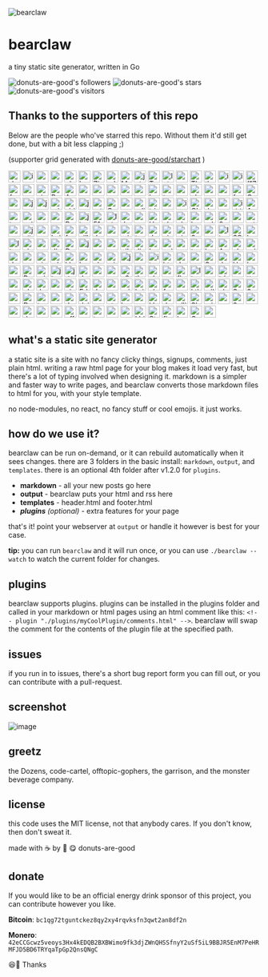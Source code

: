 ![bearclaw](https://user-images.githubusercontent.com/96031819/218302524-121cd81a-b552-45e5-b46e-5689bbf08390.png)
# bearclaw
a tiny static site generator, written in Go

![donuts-are-good's followers](https://img.shields.io/github/followers/donuts-are-good?&color=555&style=for-the-badge&label=followers) ![donuts-are-good's stars](https://img.shields.io/github/stars/donuts-are-good?affiliations=OWNER%2CCOLLABORATOR&color=555&style=for-the-badge) ![donuts-are-good's visitors](https://komarev.com/ghpvc/?username=donuts-are-good&color=555555&style=for-the-badge&label=visitors)

## Thanks to the supporters of this repo
Below are the people who've starred this repo. Without them it'd still get done, but with a bit less clapping ;)

(supporter grid generated with [donuts-are-good/starchart](https://github.com/donuts-are-good/starchart) )

<img height=24 width=24 src="https://avatars.githubusercontent.com/u/96031819?v=4" alt="donuts-are-good's avatar" title="donuts-are-good"/>
<img height=24 width=24 src="https://avatars.githubusercontent.com/u/71332326?v=4" alt="insolitum's avatar" title="insolitum"/>
<img height=24 width=24 src="https://avatars.githubusercontent.com/u/33086936?v=4" alt="mpldr's avatar" title="mpldr"/>
<img height=24 width=24 src="https://avatars.githubusercontent.com/u/83341867?v=4" alt="ramenbased's avatar" title="ramenbased"/>
<img height=24 width=24 src="https://avatars.githubusercontent.com/u/68368?v=4" alt="qbit's avatar" title="qbit"/>
<img height=24 width=24 src="https://avatars.githubusercontent.com/u/16841626?v=4" alt="horvski's avatar" title="horvski"/>
<img height=24 width=24 src="https://avatars.githubusercontent.com/u/26520924?v=4" alt="ZinRicky's avatar" title="ZinRicky"/>
<img height=24 width=24 src="https://avatars.githubusercontent.com/u/6362698?v=4" alt="ralgozino's avatar" title="ralgozino"/>
<img height=24 width=24 src="https://avatars.githubusercontent.com/u/7098804?v=4" alt="MattDemers's avatar" title="MattDemers"/>
<img height=24 width=24 src="https://avatars.githubusercontent.com/u/11037782?v=4" alt="jgbrwn's avatar" title="jgbrwn"/>
<img height=24 width=24 src="https://avatars.githubusercontent.com/u/68560840?v=4" alt="TakenMC's avatar" title="TakenMC"/>
<img height=24 width=24 src="https://avatars.githubusercontent.com/u/50343470?v=4" alt="luigibarbato's avatar" title="luigibarbato"/>
<img height=24 width=24 src="https://avatars.githubusercontent.com/u/5232965?v=4" alt="zamicol's avatar" title="zamicol"/>
<img height=24 width=24 src="https://avatars.githubusercontent.com/u/79346588?v=4" alt="TheShuckduck's avatar" title="TheShuckduck"/>
<img height=24 width=24 src="https://avatars.githubusercontent.com/u/217?v=4" alt="tkersey's avatar" title="tkersey"/>
<img height=24 width=24 src="https://avatars.githubusercontent.com/u/353918?v=4" alt="itwars's avatar" title="itwars"/>
<img height=24 width=24 src="https://avatars.githubusercontent.com/u/56121656?v=4" alt="iamcais's avatar" title="iamcais"/>
<img height=24 width=24 src="https://avatars.githubusercontent.com/u/23299193?v=4" alt="f1729's avatar" title="f1729"/>
<img height=24 width=24 src="https://avatars.githubusercontent.com/u/945075?v=4" alt="frankalicious's avatar" title="frankalicious"/>
<img height=24 width=24 src="https://avatars.githubusercontent.com/u/6848736?v=4" alt="roberthodapp's avatar" title="roberthodapp"/>
<img height=24 width=24 src="https://avatars.githubusercontent.com/u/28896876?v=4" alt="simulationguest's avatar" title="simulationguest"/>
<img height=24 width=24 src="https://avatars.githubusercontent.com/u/3662693?v=4" alt="RodrigoHahn's avatar" title="RodrigoHahn"/>
<img height=24 width=24 src="https://avatars.githubusercontent.com/u/5847?v=4" alt="Apreche's avatar" title="Apreche"/>
<img height=24 width=24 src="https://avatars.githubusercontent.com/u/31969517?v=4" alt="zubayrrr's avatar" title="zubayrrr"/>
<img height=24 width=24 src="https://avatars.githubusercontent.com/u/9178352?v=4" alt="mrjk05's avatar" title="mrjk05"/>
<img height=24 width=24 src="https://avatars.githubusercontent.com/u/3390639?v=4" alt="vorons's avatar" title="vorons"/>
<img height=24 width=24 src="https://avatars.githubusercontent.com/u/320397?v=4" alt="roycifer's avatar" title="roycifer"/>
<img height=24 width=24 src="https://avatars.githubusercontent.com/u/1280869?v=4" alt="aveekbhat's avatar" title="aveekbhat"/>
<img height=24 width=24 src="https://avatars.githubusercontent.com/u/299097?v=4" alt="betatron's avatar" title="betatron"/>
<img height=24 width=24 src="https://avatars.githubusercontent.com/u/711257?v=4" alt="teeheehee's avatar" title="teeheehee"/>
<img height=24 width=24 src="https://avatars.githubusercontent.com/u/19192104?v=4" alt="oznogon's avatar" title="oznogon"/>
<img height=24 width=24 src="https://avatars.githubusercontent.com/u/112922091?v=4" alt="cheetahzone's avatar" title="cheetahzone"/>
<img height=24 width=24 src="https://avatars.githubusercontent.com/u/2382127?v=4" alt="musicjunkieg's avatar" title="musicjunkieg"/>
<img height=24 width=24 src="https://avatars.githubusercontent.com/u/405972?v=4" alt="reorx's avatar" title="reorx"/>
<img height=24 width=24 src="https://avatars.githubusercontent.com/u/198178?v=4" alt="freespace's avatar" title="freespace"/>
<img height=24 width=24 src="https://avatars.githubusercontent.com/u/62988643?v=4" alt="Owain-S's avatar" title="Owain-S"/>
<img height=24 width=24 src="https://avatars.githubusercontent.com/u/32872980?v=4" alt="zarquin's avatar" title="zarquin"/>
<img height=24 width=24 src="https://avatars.githubusercontent.com/u/3323607?v=4" alt="jarrodoxical's avatar" title="jarrodoxical"/>
<img height=24 width=24 src="https://avatars.githubusercontent.com/u/1361123?v=4" alt="jonanderson10's avatar" title="jonanderson10"/>
<img height=24 width=24 src="https://avatars.githubusercontent.com/u/2114186?v=4" alt="sriramsamynathan's avatar" title="sriramsamynathan"/>
<img height=24 width=24 src="https://avatars.githubusercontent.com/u/637415?v=4" alt="sirinath's avatar" title="sirinath"/>
<img height=24 width=24 src="https://avatars.githubusercontent.com/u/12866?v=4" alt="jpoz's avatar" title="jpoz"/>
<img height=24 width=24 src="https://avatars.githubusercontent.com/u/104114432?v=4" alt="artlesshao's avatar" title="artlesshao"/>
<img height=24 width=24 src="https://avatars.githubusercontent.com/u/899321?v=4" alt="GreyDev's avatar" title="GreyDev"/>
<img height=24 width=24 src="https://avatars.githubusercontent.com/u/30691152?v=4" alt="notjedi's avatar" title="notjedi"/>
<img height=24 width=24 src="https://avatars.githubusercontent.com/u/3295092?v=4" alt="adityasanka's avatar" title="adityasanka"/>
<img height=24 width=24 src="https://avatars.githubusercontent.com/u/8691?v=4" alt="triptych's avatar" title="triptych"/>
<img height=24 width=24 src="https://avatars.githubusercontent.com/u/7477233?v=4" alt="vopi181's avatar" title="vopi181"/>
<img height=24 width=24 src="https://avatars.githubusercontent.com/u/1605764?v=4" alt="igufi's avatar" title="igufi"/>
<img height=24 width=24 src="https://avatars.githubusercontent.com/u/3900482?v=4" alt="GlenDC's avatar" title="GlenDC"/>
<img height=24 width=24 src="https://avatars.githubusercontent.com/u/5395723?v=4" alt="daveschumaker's avatar" title="daveschumaker"/>
<img height=24 width=24 src="https://avatars.githubusercontent.com/u/704872?v=4" alt="oudommeas's avatar" title="oudommeas"/>
<img height=24 width=24 src="https://avatars.githubusercontent.com/u/12671072?v=4" alt="iddan's avatar" title="iddan"/>
<img height=24 width=24 src="https://avatars.githubusercontent.com/u/6514772?v=4" alt="AquariusDue's avatar" title="AquariusDue"/>
<img height=24 width=24 src="https://avatars.githubusercontent.com/u/11752923?v=4" alt="tockards's avatar" title="tockards"/>
<img height=24 width=24 src="https://avatars.githubusercontent.com/u/150282?v=4" alt="asiermartinez's avatar" title="asiermartinez"/>
<img height=24 width=24 src="https://avatars.githubusercontent.com/u/4990437?v=4" alt="msubhash's avatar" title="msubhash"/>
<img height=24 width=24 src="https://avatars.githubusercontent.com/u/78207862?v=4" alt="romainpaoli's avatar" title="romainpaoli"/>
<img height=24 width=24 src="https://avatars.githubusercontent.com/u/868085?v=4" alt="Bedrovelsen's avatar" title="Bedrovelsen"/>
<img height=24 width=24 src="https://avatars.githubusercontent.com/u/7276380?v=4" alt="jlapaix's avatar" title="jlapaix"/>
<img height=24 width=24 src="https://avatars.githubusercontent.com/u/22991189?v=4" alt="5183nischal's avatar" title="5183nischal"/>
<img height=24 width=24 src="https://avatars.githubusercontent.com/u/7662793?v=4" alt="lukegg's avatar" title="lukegg"/>
<img height=24 width=24 src="https://avatars.githubusercontent.com/u/14281246?v=4" alt="dostie's avatar" title="dostie"/>
<img height=24 width=24 src="https://avatars.githubusercontent.com/u/30656767?v=4" alt="samcottle's avatar" title="samcottle"/>
<img height=24 width=24 src="https://avatars.githubusercontent.com/u/1638561?v=4" alt="HarrisonJackson's avatar" title="HarrisonJackson"/>
<img height=24 width=24 src="https://avatars.githubusercontent.com/u/8758132?v=4" alt="vladyio's avatar" title="vladyio"/>
<img height=24 width=24 src="https://avatars.githubusercontent.com/u/566844?v=4" alt="christoph00's avatar" title="christoph00"/>
<img height=24 width=24 src="https://avatars.githubusercontent.com/u/84460?v=4" alt="hwartig's avatar" title="hwartig"/>
<img height=24 width=24 src="https://avatars.githubusercontent.com/u/124629954?v=4" alt="ad-laurentius's avatar" title="ad-laurentius"/>
<img height=24 width=24 src="https://avatars.githubusercontent.com/u/104367919?v=4" alt="0x5f3's avatar" title="0x5f3"/>
<img height=24 width=24 src="https://avatars.githubusercontent.com/u/10968765?v=4" alt="yenbekbay's avatar" title="yenbekbay"/>
<img height=24 width=24 src="https://avatars.githubusercontent.com/u/75768?v=4" alt="mtron's avatar" title="mtron"/>
<img height=24 width=24 src="https://avatars.githubusercontent.com/u/37990858?v=4" alt="goranmoomin's avatar" title="goranmoomin"/>
<img height=24 width=24 src="https://avatars.githubusercontent.com/u/1237070?v=4" alt="julianxhokaxhiu's avatar" title="julianxhokaxhiu"/>
<img height=24 width=24 src="https://avatars.githubusercontent.com/u/68597908?v=4" alt="cosmic-flood's avatar" title="cosmic-flood"/>
<img height=24 width=24 src="https://avatars.githubusercontent.com/u/519433?v=4" alt="kaishin's avatar" title="kaishin"/>
<img height=24 width=24 src="https://avatars.githubusercontent.com/u/1113057?v=4" alt="fediaFedia's avatar" title="fediaFedia"/>
<img height=24 width=24 src="https://avatars.githubusercontent.com/u/35896706?v=4" alt="villacreses's avatar" title="villacreses"/>
<img height=24 width=24 src="https://avatars.githubusercontent.com/u/20537723?v=4" alt="dev-oskar's avatar" title="dev-oskar"/>
<img height=24 width=24 src="https://avatars.githubusercontent.com/u/15796851?v=4" alt="crendl's avatar" title="crendl"/>
<img height=24 width=24 src="https://avatars.githubusercontent.com/u/73650?v=4" alt="mickume's avatar" title="mickume"/>
<img height=24 width=24 src="https://avatars.githubusercontent.com/u/6660327?v=4" alt="t-var-s's avatar" title="t-var-s"/>
<img height=24 width=24 src="https://avatars.githubusercontent.com/u/7101501?v=4" alt="devnullity's avatar" title="devnullity"/>
<img height=24 width=24 src="https://avatars.githubusercontent.com/u/109930734?v=4" alt="vietphan-ioof's avatar" title="vietphan-ioof"/>
<img height=24 width=24 src="https://avatars.githubusercontent.com/u/26771145?v=4" alt="nicoloval's avatar" title="nicoloval"/>
<img height=24 width=24 src="https://avatars.githubusercontent.com/u/80297231?v=4" alt="0q2's avatar" title="0q2"/>
<img height=24 width=24 src="https://avatars.githubusercontent.com/u/136868?v=4" alt="zsellera's avatar" title="zsellera"/>
<img height=24 width=24 src="https://avatars.githubusercontent.com/u/749990?v=4" alt="lixoo81's avatar" title="lixoo81"/>
<img height=24 width=24 src="https://avatars.githubusercontent.com/u/68392445?v=4" alt="3Samourai's avatar" title="3Samourai"/>
<img height=24 width=24 src="https://avatars.githubusercontent.com/u/20612065?v=4" alt="korbiniak's avatar" title="korbiniak"/>
<img height=24 width=24 src="https://avatars.githubusercontent.com/u/53429650?v=4" alt="llgdd's avatar" title="llgdd"/>
<img height=24 width=24 src="https://avatars.githubusercontent.com/u/32209952?v=4" alt="aimen08's avatar" title="aimen08"/>
<img height=24 width=24 src="https://avatars.githubusercontent.com/u/16998799?v=4" alt="amadeuspagel's avatar" title="amadeuspagel"/>
<img height=24 width=24 src="https://avatars.githubusercontent.com/u/2486?v=4" alt="dingyi's avatar" title="dingyi"/>
<img height=24 width=24 src="https://avatars.githubusercontent.com/u/4614666?v=4" alt="Donnie's avatar" title="Donnie"/>
<img height=24 width=24 src="https://avatars.githubusercontent.com/u/105774456?v=4" alt="jacekschefler's avatar" title="jacekschefler"/>
<img height=24 width=24 src="https://avatars.githubusercontent.com/u/33498670?v=4" alt="norflin321's avatar" title="norflin321"/>
<img height=24 width=24 src="https://avatars.githubusercontent.com/u/395669?v=4" alt="azappella's avatar" title="azappella"/>
<img height=24 width=24 src="https://avatars.githubusercontent.com/u/5180878?v=4" alt="nik-s's avatar" title="nik-s"/>
<img height=24 width=24 src="https://avatars.githubusercontent.com/u/8069338?v=4" alt="djakaitis's avatar" title="djakaitis"/>
<img height=24 width=24 src="https://avatars.githubusercontent.com/u/76632257?v=4" alt="hollisticated-horse's avatar" title="hollisticated-horse"/>
<img height=24 width=24 src="https://avatars.githubusercontent.com/u/75911458?v=4" alt="voidptrptr's avatar" title="voidptrptr"/>
<img height=24 width=24 src="https://avatars.githubusercontent.com/u/22041463?v=4" alt="antiops's avatar" title="antiops"/>
<img height=24 width=24 src="https://avatars.githubusercontent.com/u/1075965?v=4" alt="takuan-osho's avatar" title="takuan-osho"/>
<img height=24 width=24 src="https://avatars.githubusercontent.com/u/8179545?v=4" alt="boxreb14's avatar" title="boxreb14"/>
<img height=24 width=24 src="https://avatars.githubusercontent.com/u/480724?v=4" alt="Amorymeltzer's avatar" title="Amorymeltzer"/>
<img height=24 width=24 src="https://avatars.githubusercontent.com/u/17181697?v=4" alt="chriswmartin's avatar" title="chriswmartin"/>
<img height=24 width=24 src="https://avatars.githubusercontent.com/u/6106530?v=4" alt="gridhawk's avatar" title="gridhawk"/>
<img height=24 width=24 src="https://avatars.githubusercontent.com/u/788347?v=4" alt="danielrangelmoreira's avatar" title="danielrangelmoreira"/>
<img height=24 width=24 src="https://avatars.githubusercontent.com/u/59229571?v=4" alt="quaintdev's avatar" title="quaintdev"/>
<img height=24 width=24 src="https://avatars.githubusercontent.com/u/7931934?v=4" alt="vinayrkumar's avatar" title="vinayrkumar"/>
<img height=24 width=24 src="https://avatars.githubusercontent.com/u/76493188?v=4" alt="whoibrar's avatar" title="whoibrar"/>
<img height=24 width=24 src="https://avatars.githubusercontent.com/u/29458506?v=4" alt="klaaay's avatar" title="klaaay"/>
<img height=24 width=24 src="https://avatars.githubusercontent.com/u/7111195?v=4" alt="bulbfreeman's avatar" title="bulbfreeman"/>
<img height=24 width=24 src="https://avatars.githubusercontent.com/u/58447309?v=4" alt="ohmygaugh-crypto's avatar" title="ohmygaugh-crypto"/>
<img height=24 width=24 src="https://avatars.githubusercontent.com/u/6293209?v=4" alt="mixedup4x4's avatar" title="mixedup4x4"/>
<img height=24 width=24 src="https://avatars.githubusercontent.com/u/57324475?v=4" alt="jamesauburn's avatar" title="jamesauburn"/>
<img height=24 width=24 src="https://avatars.githubusercontent.com/u/72028038?v=4" alt="yasledesma's avatar" title="yasledesma"/>
<img height=24 width=24 src="https://avatars.githubusercontent.com/u/11488356?v=4" alt="ibrahimBeladi's avatar" title="ibrahimBeladi"/>
<img height=24 width=24 src="https://avatars.githubusercontent.com/u/1606496?v=4" alt="htwyford's avatar" title="htwyford"/>
<img height=24 width=24 src="https://avatars.githubusercontent.com/u/17311736?v=4" alt="JohnBeyene's avatar" title="JohnBeyene"/>
<img height=24 width=24 src="https://avatars.githubusercontent.com/u/45949667?v=4" alt="samuelbutler's avatar" title="samuelbutler"/>
<img height=24 width=24 src="https://avatars.githubusercontent.com/u/884093?v=4" alt="SalGnt's avatar" title="SalGnt"/>
<img height=24 width=24 src="https://avatars.githubusercontent.com/u/3454131?v=4" alt="dcchambers's avatar" title="dcchambers"/>
<img height=24 width=24 src="https://avatars.githubusercontent.com/u/1859330?v=4" alt="Hazzamanic's avatar" title="Hazzamanic"/>
<img height=24 width=24 src="https://avatars.githubusercontent.com/u/105516142?v=4" alt="hrshshrma's avatar" title="hrshshrma"/>
<img height=24 width=24 src="https://avatars.githubusercontent.com/u/22394761?v=4" alt="orguetta's avatar" title="orguetta"/>
<img height=24 width=24 src="https://avatars.githubusercontent.com/u/7016247?v=4" alt="Pome-ro's avatar" title="Pome-ro"/>
<img height=24 width=24 src="https://avatars.githubusercontent.com/u/188119?v=4" alt="mikelittman's avatar" title="mikelittman"/>
<img height=24 width=24 src="https://avatars.githubusercontent.com/u/20298238?v=4" alt="jlucansky's avatar" title="jlucansky"/>
<img height=24 width=24 src="https://avatars.githubusercontent.com/u/8195?v=4" alt="jdoss's avatar" title="jdoss"/>
<img height=24 width=24 src="https://avatars.githubusercontent.com/u/6575619?v=4" alt="dedisuryadi's avatar" title="dedisuryadi"/>
<img height=24 width=24 src="https://avatars.githubusercontent.com/u/10601857?v=4" alt="andygeorge's avatar" title="andygeorge"/>
<img height=24 width=24 src="https://avatars.githubusercontent.com/u/483133?v=4" alt="vonmoltke's avatar" title="vonmoltke"/>
<img height=24 width=24 src="https://avatars.githubusercontent.com/u/35631?v=4" alt="a2800276's avatar" title="a2800276"/>
<img height=24 width=24 src="https://avatars.githubusercontent.com/u/328805?v=4" alt="theodesp's avatar" title="theodesp"/>
<img height=24 width=24 src="https://avatars.githubusercontent.com/u/5408720?v=4" alt="alexander-daniel's avatar" title="alexander-daniel"/>
<img height=24 width=24 src="https://avatars.githubusercontent.com/u/54605129?v=4" alt="noopsy's avatar" title="noopsy"/>
<img height=24 width=24 src="https://avatars.githubusercontent.com/u/122326493?v=4" alt="flatherz's avatar" title="flatherz"/>
<img height=24 width=24 src="https://avatars.githubusercontent.com/u/25562257?v=4" alt="litong-2017's avatar" title="litong-2017"/>
<img height=24 width=24 src="https://avatars.githubusercontent.com/u/4022487?v=4" alt="nyavorski's avatar" title="nyavorski"/>
<img height=24 width=24 src="https://avatars.githubusercontent.com/u/23124818?v=4" alt="tristanisham's avatar" title="tristanisham"/>
<img height=24 width=24 src="https://avatars.githubusercontent.com/u/2972950?v=4" alt="andryyy's avatar" title="andryyy"/>
<img height=24 width=24 src="https://avatars.githubusercontent.com/u/10456776?v=4" alt="ttgmichael's avatar" title="ttgmichael"/>
<img height=24 width=24 src="https://avatars.githubusercontent.com/u/355470?v=4" alt="usysrc's avatar" title="usysrc"/>
<img height=24 width=24 src="https://avatars.githubusercontent.com/u/96203496?v=4" alt="elpibegeek's avatar" title="elpibegeek"/>
<img height=24 width=24 src="https://avatars.githubusercontent.com/u/2591991?v=4" alt="JanJastrow's avatar" title="JanJastrow"/>
<img height=24 width=24 src="https://avatars.githubusercontent.com/u/16630701?v=4" alt="sophiabrandt's avatar" title="sophiabrandt"/>
<img height=24 width=24 src="https://avatars.githubusercontent.com/u/1719781?v=4" alt="pinpox's avatar" title="pinpox"/>
<img height=24 width=24 src="https://avatars.githubusercontent.com/u/2746374?v=4" alt="EdenEast's avatar" title="EdenEast"/>
<img height=24 width=24 src="https://avatars.githubusercontent.com/u/5291803?v=4" alt="doubleplusc's avatar" title="doubleplusc"/>
<img height=24 width=24 src="https://avatars.githubusercontent.com/u/102169?v=4" alt="usmanakram232's avatar" title="usmanakram232"/>
<img height=24 width=24 src="https://avatars.githubusercontent.com/u/8074?v=4" alt="grigio's avatar" title="grigio"/>
<img height=24 width=24 src="https://avatars.githubusercontent.com/u/624840?v=4" alt="briantkelley's avatar" title="briantkelley"/>
<img height=24 width=24 src="https://avatars.githubusercontent.com/u/5170612?v=4" alt="algustionesa's avatar" title="algustionesa"/>
<img height=24 width=24 src="https://avatars.githubusercontent.com/u/55907409?v=4" alt="fvckgrimm's avatar" title="fvckgrimm"/>
<img height=24 width=24 src="https://avatars.githubusercontent.com/u/16800558?v=4" alt="carterbourette's avatar" title="carterbourette"/>
<img height=24 width=24 src="https://avatars.githubusercontent.com/u/3750869?v=4" alt="ktkization's avatar" title="ktkization"/>
<img height=24 width=24 src="https://avatars.githubusercontent.com/u/64283810?v=4" alt="williycole's avatar" title="williycole"/>
<img height=24 width=24 src="https://avatars.githubusercontent.com/u/292738?v=4" alt="clsource's avatar" title="clsource"/>
<img height=24 width=24 src="https://avatars.githubusercontent.com/u/1036163?v=4" alt="SantoshSrinivas79's avatar" title="SantoshSrinivas79"/>
<img height=24 width=24 src="https://avatars.githubusercontent.com/u/20716142?v=4" alt="3raxton's avatar" title="3raxton"/>
<img height=24 width=24 src="https://avatars.githubusercontent.com/u/43866912?v=4" alt="vmc-7645's avatar" title="vmc-7645"/>
<img height=24 width=24 src="https://avatars.githubusercontent.com/u/58074586?v=4" alt="Daeraxa's avatar" title="Daeraxa"/>
<img height=24 width=24 src="https://avatars.githubusercontent.com/u/4571498?v=4" alt="tsujp's avatar" title="tsujp"/>
<img height=24 width=24 src="https://avatars.githubusercontent.com/u/16623935?v=4" alt="mzfr's avatar" title="mzfr"/>
<img height=24 width=24 src="https://avatars.githubusercontent.com/u/46460041?v=4" alt="daviduzondu's avatar" title="daviduzondu"/>
<img height=24 width=24 src="https://avatars.githubusercontent.com/u/12391?v=4" alt="dai's avatar" title="dai"/>
<img height=24 width=24 src="https://avatars.githubusercontent.com/u/6857926?v=4" alt="monopoly-db's avatar" title="monopoly-db"/>
<img height=24 width=24 src="https://avatars.githubusercontent.com/u/1509718?v=4" alt="atre14's avatar" title="atre14"/>
<img height=24 width=24 src="https://avatars.githubusercontent.com/u/1743504?v=4" alt="bocke's avatar" title="bocke"/>
<img height=24 width=24 src="https://avatars.githubusercontent.com/u/609828?v=4" alt="gpaes's avatar" title="gpaes"/>
<img height=24 width=24 src="https://avatars.githubusercontent.com/u/68492?v=4" alt="klebertertulino's avatar" title="klebertertulino"/>
<img height=24 width=24 src="https://avatars.githubusercontent.com/u/64837?v=4" alt="dmje's avatar" title="dmje"/>
<img height=24 width=24 src="https://avatars.githubusercontent.com/u/178641?v=4" alt="ellisonleao's avatar" title="ellisonleao"/>
<img height=24 width=24 src="https://avatars.githubusercontent.com/u/14279561?v=4" alt="Skyth3r's avatar" title="Skyth3r"/>
<img height=24 width=24 src="https://avatars.githubusercontent.com/u/93241?v=4" alt="michaelsmanley's avatar" title="michaelsmanley"/>
<img height=24 width=24 src="https://avatars.githubusercontent.com/u/1837916?v=4" alt="approximate's avatar" title="approximate"/>
<img height=24 width=24 src="https://avatars.githubusercontent.com/u/74379074?v=4" alt="2-1-1-2's avatar" title="2-1-1-2"/>
<img height=24 width=24 src="https://avatars.githubusercontent.com/u/55332216?v=4" alt="aaronkebede's avatar" title="aaronkebede"/>
<img height=24 width=24 src="https://avatars.githubusercontent.com/u/1545613?v=4" alt="nazgu1's avatar" title="nazgu1"/>
<img height=24 width=24 src="https://avatars.githubusercontent.com/u/11729897?v=4" alt="davidhaley's avatar" title="davidhaley"/>
<img height=24 width=24 src="https://avatars.githubusercontent.com/u/6173511?v=4" alt="yasmeen's avatar" title="yasmeen"/>
<img height=24 width=24 src="https://avatars.githubusercontent.com/u/1157246?v=4" alt="rwcrooks's avatar" title="rwcrooks"/>
<img height=24 width=24 src="https://avatars.githubusercontent.com/u/18105154?v=4" alt="offsounder's avatar" title="offsounder"/>
<img height=24 width=24 src="https://avatars.githubusercontent.com/u/8810597?v=4" alt="vaygr's avatar" title="vaygr"/>
<img height=24 width=24 src="https://avatars.githubusercontent.com/u/1420610?v=4" alt="terretta's avatar" title="terretta"/>
<img height=24 width=24 src="https://avatars.githubusercontent.com/u/44780846?v=4" alt="arrow2nd's avatar" title="arrow2nd"/>
<img height=24 width=24 src="https://avatars.githubusercontent.com/u/3395967?v=4" alt="puzzeljp's avatar" title="puzzeljp"/>
<img height=24 width=24 src="https://avatars.githubusercontent.com/u/82786436?v=4" alt="khira9504's avatar" title="khira9504"/>
<img height=24 width=24 src="https://avatars.githubusercontent.com/u/11828868?v=4" alt="StanleyLW's avatar" title="StanleyLW"/>
<img height=24 width=24 src="https://avatars.githubusercontent.com/u/6913198?v=4" alt="firestack's avatar" title="firestack"/>
<img height=24 width=24 src="https://avatars.githubusercontent.com/u/3195146?v=4" alt="banderson443's avatar" title="banderson443"/>
<img height=24 width=24 src="https://avatars.githubusercontent.com/u/39137?v=4" alt="Gooseus's avatar" title="Gooseus"/>
<img height=24 width=24 src="https://avatars.githubusercontent.com/u/13027104?v=4" alt="ymkz's avatar" title="ymkz"/>




## what's a static site generator
a static site is a site with no fancy clicky things, signups, comments, just plain html. writing a raw html page for your blog makes it load very fast, but there's a lot of typing involved when designing it. markdown is a simpler and faster way to write pages, and bearclaw converts those markdown files to html for you, with your style template. 

no node-modules, no react, no fancy stuff or cool emojis. it just works.

## how do we use it?
bearclaw can be run on-demand, or it can rebuild automatically when it sees changes. there are 3 folders in the basic install: `markdown`, `output`, and `templates`. there is an optional 4th folder after v1.2.0 for `plugins`.

- **markdown** - all your new posts go here
- **output** - bearclaw puts your html and rss here
- **templates** - header.html and footer.html
- ***plugins*** *(optional)* - extra features for your page

that's it! point your webserver at `output` or handle it however is best for your case.

**tip:** you can run `bearclaw` and it will run once, or you can use `./bearclaw --watch` to watch the current folder for changes.

## plugins
bearclaw supports plugins. plugins can be installed in the plugins folder and called in your markdown or html pages using an html comment like this: `<!-- plugin "./plugins/myCoolPlugin/comments.html" -->`. bearclaw will swap the comment for the contents of the plugin file at the specified path.

## issues

if you run in to issues, there's a short bug report form you can fill out, or you can contribute with a pull-request.

## screenshot

![image](https://user-images.githubusercontent.com/96031819/218305635-75bdf421-e412-4b90-9f4a-26947219bf51.png)

## greetz

the Dozens, code-cartel, offtopic-gophers, the garrison, and the monster beverage company.

## license

this code uses the MIT license, not that anybody cares. If you don't know, then don't sweat it.

made with ☕ by 🍩 😋 donuts-are-good


## donate

If you would like to be an official energy drink sponsor of this project, you can contribute however you like.

**Bitcoin**: `bc1qg72tguntckez8qy2xy4rqvksfn3qwt2an8df2n`

**Monero**: `42eCCGcwz5veoys3Hx4kEDQB2BXBWimo9fk3djZWnQHSSfnyY2uSf5iL9BBJR5EnM7PeHRMFJD5BD6TRYqaTpGp2QnsQNgC` 

😆👏 Thanks
